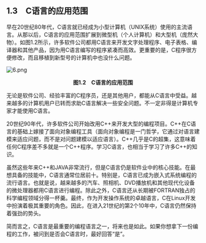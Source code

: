 ## 1.3　C语言的应用范围

早在20世纪80年代，C语言就已经成为小型计算机（UNIX系统）使用的主流语言。从那以后，C语言的应用范围扩展到微型机（个人计算机）和大型机（庞然大物）。如图1.2所示，许多软件公司都用C语言来开发文字处理程序、电子表格、编译器和其他产品，因为用C语言编写的程序紧凑而高效。更重要的是，C程序很方便修改，而且移植到新型号的计算机中也没什么问题。

![6.png](./images/6.png)
<center class="my_markdown"><b class="my_markdown">图1.2　C语言的应用范围</b></center>

无论是软件公司、经验丰富的C程序员，还是其他用户，都能从C语言中受益。越来越多的计算机用户已转而求助C语言解决一些安全问题。不一定非得是计算机专家才能使用C语言。

20世纪90年代，许多软件公司开始改用C++来开发大型的编程项目。C++在C语言的基础上嫁接了面向对象编程工具（面向对象编程是一门哲学，它通过对语言建模来适应问题，而不是对问题建模以适应语言）。C++几乎是C的超集，这意味着任何C程序差不多就是一个C++程序。学习C语言，也相当于学习了许多C++的知识。

虽然这些年来C++和JAVA非常流行，但是C语言仍是软件业中的核心技能。在最想具备的技能中，C语言通常位居前十。特别是，C语言已成为嵌入式系统编程的流行语言。也就是说，越来越多的汽车、照相机、DVD播放机和其他现代化设备的微处理器都用C语言进行编程。除此之外，C语言还从长期被FORTRAN独占的科学编程领域分得一杯羹。最终，作为开发操作系统的卓越语言，C在Linux开发中扮演着极其重要的角色。因此，在进入21世纪的第2个10年中，C语言仍然保持着强劲的势头。

简而言之，C语言是最重要的编程语言之一，将来也是如此。如果你想拿下一份编程的工作，被问到是否会C语言时，最好回答“是”。

